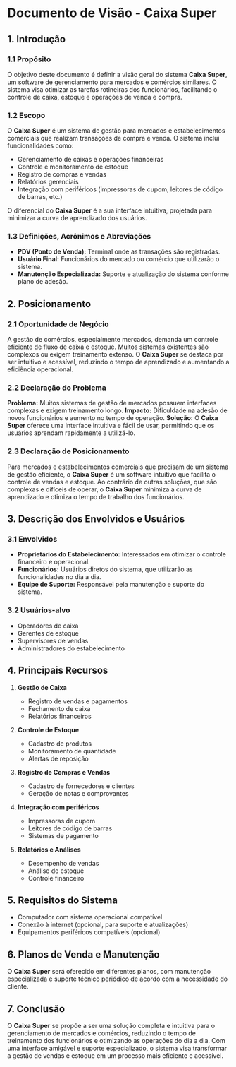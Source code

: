 # Documento de Visão - Caixa Super

## 1. Introdução
### 1.1 Propósito
O objetivo deste documento é definir a visão geral do sistema **Caixa Super**, um software de gerenciamento para mercados e comércios similares. O sistema visa otimizar as tarefas rotineiras dos funcionários, facilitando o controle de caixa, estoque e operações de venda e compra.

### 1.2 Escopo
O **Caixa Super** é um sistema de gestão para mercados e estabelecimentos comerciais que realizam transações de compra e venda. O sistema inclui funcionalidades como:
- Gerenciamento de caixas e operações financeiras
- Controle e monitoramento de estoque
- Registro de compras e vendas
- Relatórios gerenciais
- Integração com periféricos (impressoras de cupom, leitores de código de barras, etc.)

O diferencial do **Caixa Super** é a sua interface intuitiva, projetada para minimizar a curva de aprendizado dos usuários.

### 1.3 Definições, Acrônimos e Abreviações
- **PDV (Ponto de Venda):** Terminal onde as transações são registradas.
- **Usuário Final:** Funcionários do mercado ou comércio que utilizarão o sistema.
- **Manutenção Especializada:** Suporte e atualização do sistema conforme plano de adesão.

## 2. Posicionamento
### 2.1 Oportunidade de Negócio
A gestão de comércios, especialmente mercados, demanda um controle eficiente de fluxo de caixa e estoque. Muitos sistemas existentes são complexos ou exigem treinamento extenso. O **Caixa Super** se destaca por ser intuitivo e acessível, reduzindo o tempo de aprendizado e aumentando a eficiência operacional.

### 2.2 Declaração do Problema
**Problema:** Muitos sistemas de gestão de mercados possuem interfaces complexas e exigem treinamento longo.
**Impacto:** Dificuldade na adesão de novos funcionários e aumento no tempo de operação.
**Solução:** O **Caixa Super** oferece uma interface intuitiva e fácil de usar, permitindo que os usuários aprendam rapidamente a utilizá-lo.

### 2.3 Declaração de Posicionamento
Para mercados e estabelecimentos comerciais que precisam de um sistema de gestão eficiente, o **Caixa Super** é um software intuitivo que facilita o controle de vendas e estoque. Ao contrário de outras soluções, que são complexas e difíceis de operar, o **Caixa Super** minimiza a curva de aprendizado e otimiza o tempo de trabalho dos funcionários.

## 3. Descrição dos Envolvidos e Usuários
### 3.1 Envolvidos
- **Proprietários do Estabelecimento:** Interessados em otimizar o controle financeiro e operacional.
- **Funcionários:** Usuários diretos do sistema, que utilizarão as funcionalidades no dia a dia.
- **Equipe de Suporte:** Responsável pela manutenção e suporte do sistema.

### 3.2 Usuários-alvo
- Operadores de caixa
- Gerentes de estoque
- Supervisores de vendas
- Administradores do estabelecimento

## 4. Principais Recursos
1. **Gestão de Caixa**
   - Registro de vendas e pagamentos
   - Fechamento de caixa
   - Relatórios financeiros

2. **Controle de Estoque**
   - Cadastro de produtos
   - Monitoramento de quantidade
   - Alertas de reposição

3. **Registro de Compras e Vendas**
   - Cadastro de fornecedores e clientes
   - Geração de notas e comprovantes

4. **Integração com periféricos**
   - Impressoras de cupom
   - Leitores de código de barras
   - Sistemas de pagamento

5. **Relatórios e Análises**
   - Desempenho de vendas
   - Análise de estoque
   - Controle financeiro

## 5. Requisitos do Sistema
- Computador com sistema operacional compatível
- Conexão à internet (opcional, para suporte e atualizações)
- Equipamentos periféricos compatíveis (opcional)

## 6. Planos de Venda e Manutenção
O **Caixa Super** será oferecido em diferentes planos, com manutenção especializada e suporte técnico periódico de acordo com a necessidade do cliente.

## 7. Conclusão
O **Caixa Super** se propõe a ser uma solução completa e intuitiva para o gerenciamento de mercados e comércios, reduzindo o tempo de treinamento dos funcionários e otimizando as operações do dia a dia. Com uma interface amigável e suporte especializado, o sistema visa transformar a gestão de vendas e estoque em um processo mais eficiente e acessível.

